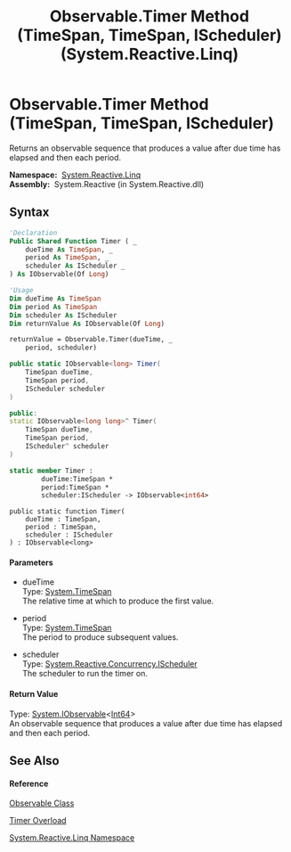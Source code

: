 ﻿---
title: Observable.Timer Method (TimeSpan, TimeSpan, IScheduler) (System.Reactive.Linq)
TOCTitle: Timer Method (TimeSpan, TimeSpan, IScheduler)
ms:assetid: M:System.Reactive.Linq.Observable.Timer(System.TimeSpan,System.TimeSpan,System.Reactive.Concurrency.IScheduler)
ms:mtpsurl: https://msdn.microsoft.com/en-us/library/system.reactive.linq.observable.timer(v=VS.103)
ms:contentKeyID: 36069067
ms.date: 06/28/2011
mtps_version: v=VS.103
dev_langs:
- vb
- csharp
- c++
- fsharp
- jscript
---

# Observable.Timer Method (TimeSpan, TimeSpan, IScheduler)

Returns an observable sequence that produces a value after due time has elapsed and then each period.

**Namespace:**  [System.Reactive.Linq](hh211929\(v=vs.103\).md)  
**Assembly:**  System.Reactive (in System.Reactive.dll)

## Syntax

``` vb
'Declaration
Public Shared Function Timer ( _
    dueTime As TimeSpan, _
    period As TimeSpan, _
    scheduler As IScheduler _
) As IObservable(Of Long)
```

``` vb
'Usage
Dim dueTime As TimeSpan
Dim period As TimeSpan
Dim scheduler As IScheduler
Dim returnValue As IObservable(Of Long)

returnValue = Observable.Timer(dueTime, _
    period, scheduler)
```

``` csharp
public static IObservable<long> Timer(
    TimeSpan dueTime,
    TimeSpan period,
    IScheduler scheduler
)
```

``` c++
public:
static IObservable<long long>^ Timer(
    TimeSpan dueTime, 
    TimeSpan period, 
    IScheduler^ scheduler
)
```

``` fsharp
static member Timer : 
        dueTime:TimeSpan * 
        period:TimeSpan * 
        scheduler:IScheduler -> IObservable<int64> 
```

``` jscript
public static function Timer(
    dueTime : TimeSpan, 
    period : TimeSpan, 
    scheduler : IScheduler
) : IObservable<long>
```

#### Parameters

  - dueTime  
    Type: [System.TimeSpan](https://msdn.microsoft.com/en-us/library/269ew577)  
    The relative time at which to produce the first value.  

<!-- end list -->

  - period  
    Type: [System.TimeSpan](https://msdn.microsoft.com/en-us/library/269ew577)  
    The period to produce subsequent values.  

<!-- end list -->

  - scheduler  
    Type: [System.Reactive.Concurrency.IScheduler](hh229149\(v=vs.103\).md)  
    The scheduler to run the timer on.  

#### Return Value

Type: [System.IObservable](https://msdn.microsoft.com/en-us/library/Dd990377)\<[Int64](https://msdn.microsoft.com/en-us/library/6yy583ek)\>  
An observable sequence that produces a value after due time has elapsed and then each period.  

## See Also

#### Reference

[Observable Class](hh244252\(v=vs.103\).md)

[Timer Overload](hh211753\(v=vs.103\).md)

[System.Reactive.Linq Namespace](hh211929\(v=vs.103\).md)

